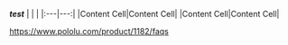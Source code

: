 ***test***
| | |
|:---|---:|
|Content Cell|Content Cell|
|Content Cell|Content Cell|

https://www.pololu.com/product/1182/faqs

